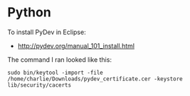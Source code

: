# Python

To install PyDev in Eclipse:

- <http://pydev.org/manual_101_install.html>

The command I ran looked like this:

	sudo bin/keytool -import -file /home/charlie/Downloads/pydev_certificate.cer -keystore lib/security/cacerts
